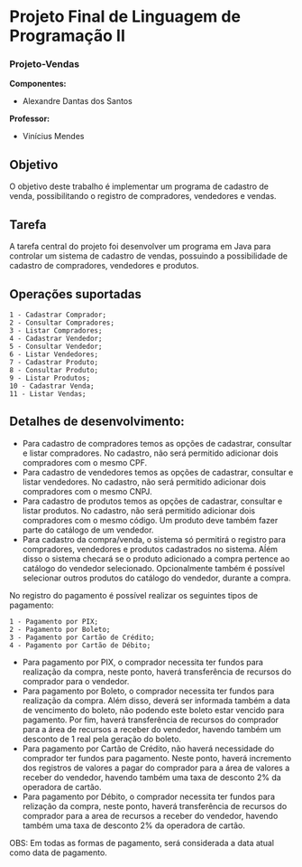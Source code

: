 # Projeto Final de Linguagem de Programação II

### Projeto-Vendas

**Componentes:**

- Alexandre Dantas dos Santos

**Professor:**
	
- Vinícius Mendes

## Objetivo

O objetivo deste trabalho é implementar um programa de cadastro de venda, possibilitando o registro de compradores, vendedores e vendas.

## Tarefa

A tarefa central do projeto foi desenvolver um programa em Java para controlar um sistema de cadastro de vendas, possuindo a possibilidade de cadastro de compradores, vendedores e produtos.

## Operações suportadas

	1 - Cadastrar Comprador;
	2 - Consultar Compradores;
	3 - Listar Compradores;
	4 - Cadastrar Vendedor;
	5 - Consultar Vendedor;
	6 - Listar Vendedores;
    7 - Cadastrar Produto;
	8 - Consultar Produto;
	9 - Listar Produtos;
	10 - Cadastrar Venda;
	11 - Listar Vendas;

## Detalhes de desenvolvimento:

- Para cadastro de compradores temos as opções de cadastrar, consultar e listar compradores. No cadastro, não será permitido adicionar dois compradores com o mesmo CPF.
- Para cadastro de vendedores temos as opções de cadastrar, consultar e listar vendedores. No cadastro, não será permitido adicionar dois compradores com o mesmo CNPJ.
- Para cadastro de produtos temos as opções de cadastrar, consultar e listar produtos. No cadastro, não será permitido adicionar dois compradores com o mesmo código. Um produto deve também fazer parte do catálogo de um vendedor.
- Para cadastro da compra/venda, o sistema só permitirá o registro para compradores, vendedores e produtos cadastrados no sistema. Aĺém disso o sistema checará se o produto adicionado a compra pertence ao catálogo do vendedor selecionado. Opcionalmente também é possível selecionar outros produtos do catálogo do vendedor, durante a compra.

No registro do pagamento é possível realizar os seguintes tipos de pagamento: 

	1 - Pagamento por PIX;
	2 - Pagamento por Boleto;
	3 - Pagamento por Cartão de Crédito;
	4 - Pagamento por Cartão de Débito;

- Para pagamento por PIX, o comprador necessita ter fundos para realização da compra, neste ponto, haverá transferência de recursos do comprador para o vendedor.
- Para pagamento por Boleto, o comprador necessita ter fundos para realização da compra. Além disso, deverá ser informada também a data de vencimento do boleto, não podendo este boleto estar vencido para pagamento. Por fim, haverá transferência de recursos do comprador para a área de recursos a receber do vendedor, havendo também um desconto de 1 real pela geração do boleto.
- Para pagamento por Cartão de Crédito, não haverá necessidade do comprador ter fundos para pagamento. Neste ponto, haverá incremento dos registros de valores a pagar do comprador para a área de valores a receber do vendedor, havendo também uma taxa de desconto 2% da operadora de cartão.
- Para pagamento por Débito, o comprador necessita ter fundos para relização da compra, neste ponto, haverá transferência de recursos do comprador para a area de recursos a receber do vendedor, havendo também uma taxa de desconto 2% da operadora de cartão.

OBS: Em todas as formas de pagamento, será considerada a data atual como data de pagamento.